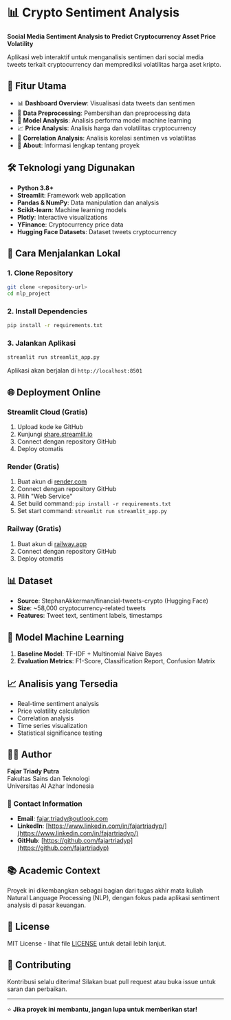 # 📊 Crypto Sentiment Analysis

**Social Media Sentiment Analysis to Predict Cryptocurrency Asset Price Volatility**

Aplikasi web interaktif untuk menganalisis sentimen dari social media tweets terkait cryptocurrency dan memprediksi volatilitas harga aset kripto.

## 🎯 Fitur Utama

- 📊 **Dashboard Overview**: Visualisasi data tweets dan sentimen
- 🧹 **Data Preprocessing**: Pembersihan dan preprocessing data
- 🤖 **Model Analysis**: Analisis performa model machine learning
- 📈 **Price Analysis**: Analisis harga dan volatilitas cryptocurrency
- 🔗 **Correlation Analysis**: Analisis korelasi sentimen vs volatilitas
- 📝 **About**: Informasi lengkap tentang proyek

## 🛠️ Teknologi yang Digunakan

- **Python 3.8+**
- **Streamlit**: Framework web application
- **Pandas & NumPy**: Data manipulation dan analysis
- **Scikit-learn**: Machine learning models
- **Plotly**: Interactive visualizations
- **YFinance**: Cryptocurrency price data
- **Hugging Face Datasets**: Dataset tweets cryptocurrency

## 🚀 Cara Menjalankan Lokal

### 1. Clone Repository
```bash
git clone <repository-url>
cd nlp_project
```

### 2. Install Dependencies
```bash
pip install -r requirements.txt
```

### 3. Jalankan Aplikasi
```bash
streamlit run streamlit_app.py
```

Aplikasi akan berjalan di `http://localhost:8501`

## 🌐 Deployment Online

### Streamlit Cloud (Gratis)
1. Upload kode ke GitHub
2. Kunjungi [share.streamlit.io](https://share.streamlit.io)
3. Connect dengan repository GitHub
4. Deploy otomatis

### Render (Gratis)
1. Buat akun di [render.com](https://render.com)
2. Connect dengan repository GitHub
3. Pilih "Web Service"
4. Set build command: `pip install -r requirements.txt`
5. Set start command: `streamlit run streamlit_app.py`

### Railway (Gratis)
1. Buat akun di [railway.app](https://railway.app)
2. Connect dengan repository GitHub
3. Deploy otomatis

## 📊 Dataset

- **Source**: StephanAkkerman/financial-tweets-crypto (Hugging Face)
- **Size**: ~58,000 cryptocurrency-related tweets
- **Features**: Tweet text, sentiment labels, timestamps

## 🤖 Model Machine Learning

1. **Baseline Model**: TF-IDF + Multinomial Naive Bayes
2. **Evaluation Metrics**: F1-Score, Classification Report, Confusion Matrix

## 📈 Analisis yang Tersedia

- Real-time sentiment analysis
- Price volatility calculation
- Correlation analysis
- Time series visualization
- Statistical significance testing

## 👨‍💻 Author

**Fajar Triady Putra**  
Fakultas Sains dan Teknologi  
Universitas Al Azhar Indonesia

### 📧 Contact Information
- **Email**: fajar.triady@outlook.com
- **LinkedIn**: [https://www.linkedin.com/in/fajartriadyp/](https://www.linkedin.com/in/fajartriadyp/)
- **GitHub**: [https://github.com/fajartriadyp](https://github.com/fajartriadyp)

## 📚 Academic Context

Proyek ini dikembangkan sebagai bagian dari tugas akhir mata kuliah Natural Language Processing (NLP), dengan fokus pada aplikasi sentiment analysis di pasar keuangan.

## 📄 License

MIT License - lihat file [LICENSE](LICENSE) untuk detail lebih lanjut.

## 🤝 Contributing

Kontribusi selalu diterima! Silakan buat pull request atau buka issue untuk saran dan perbaikan.

---

⭐ **Jika proyek ini membantu, jangan lupa untuk memberikan star!** 